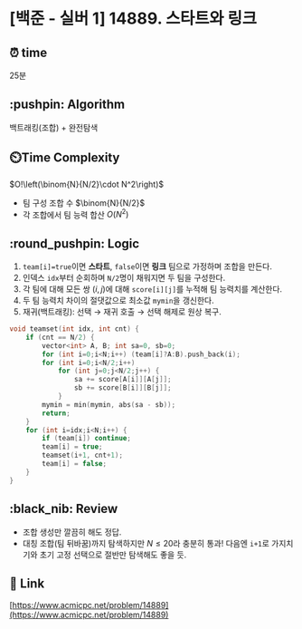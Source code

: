 # \[백준 - 실버 1] 14889. 스타트와 링크

## ⏰  **time**

25분

## \:pushpin: **Algorithm**

백트래킹(조합) + 완전탐색

## ⏲️**Time Complexity**

\$O!\left(\binom{N}{N/2}\cdot N^2\right)\$

* 팀 구성 조합 수 $\binom{N}{N/2}$
* 각 조합에서 팀 능력 합산 $O(N^2)$

## \:round\_pushpin: **Logic**

1. `team[i]=true`이면 **스타트**, `false`이면 **링크** 팀으로 가정하며 조합을 만든다.
2. 인덱스 `idx`부터 순회하며 `N/2`명이 채워지면 두 팀을 구성한다.
3. 각 팀에 대해 모든 쌍 $(i,j)$에 대해 `score[i][j]`를 누적해 팀 능력치를 계산한다.
4. 두 팀 능력치 차이의 절댓값으로 최소값 `mymin`을 갱신한다.
5. 재귀(백트래킹): 선택 → 재귀 호출 → 선택 해제로 원상 복구.

```cpp
void teamset(int idx, int cnt) {
    if (cnt == N/2) {
        vector<int> A, B; int sa=0, sb=0;
        for (int i=0;i<N;i++) (team[i]?A:B).push_back(i);
        for (int i=0;i<N/2;i++)
            for (int j=0;j<N/2;j++) {
                sa += score[A[i]][A[j]];
                sb += score[B[i]][B[j]];
            }
        mymin = min(mymin, abs(sa - sb));
        return;
    }
    for (int i=idx;i<N;i++) {
        if (team[i]) continue;
        team[i] = true;
        teamset(i+1, cnt+1);
        team[i] = false;
    }
}
```

## \:black\_nib: **Review**

* 조합 생성만 깔끔히 해도 정답.
* 대칭 조합(팀 뒤바꿈)까지 탐색하지만 $N \le 20$라 충분히 통과! 다음엔 `i+1`로 가지치기와 초기 고정 선택으로 절반만 탐색해도 좋을 듯.

## 📡 Link

[https://www.acmicpc.net/problem/14889](https://www.acmicpc.net/problem/14889)
